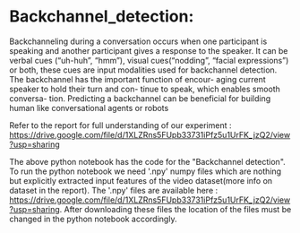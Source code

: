 # Backchannel_detection:

Backchanneling during a conversation occurs when
one participant is speaking and another participant
gives a response to the speaker. It can be verbal
cues (“uh-huh”, “hmm”), visual cues(“nodding”,
“facial expressions”) or both, these cues are input
modalities used for backchannel detection. The
backchannel has the important function of encour-
aging current speaker to hold their turn and con-
tinue to speak, which enables smooth conversa-
tion. Predicting a backchannel can be beneficial
for building human like conversational agents or
robots

Refer to the report for full understanding of our experiment : https://drive.google.com/file/d/1XLZRns5FUpb33731iPfz5u1UrFK_jzQ2/view?usp=sharing

The above python notebook has the code for the "Backchannel detection". 
To run the python notebook we need '.npy' numpy files which are nothing but explicitly extracted input features of the video dataset(more info on dataset in the report).
The '.npy' files are available here : https://drive.google.com/file/d/1XLZRns5FUpb33731iPfz5u1UrFK_jzQ2/view?usp=sharing.
After downloading these files the location of the files must be changed in the python notebook accordingly.
